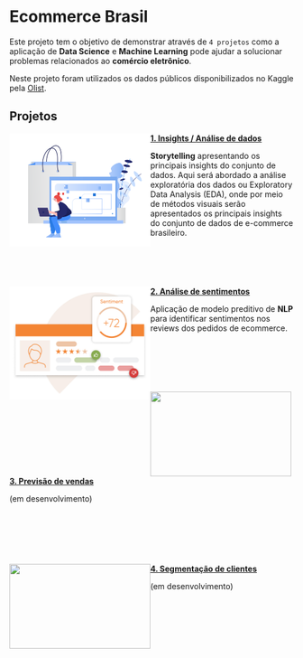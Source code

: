 # Ecommerce Brasil

Este projeto tem o objetivo de demonstrar através de `4 projetos` como a aplicação de __Data Science__ e __Machine Learning__ pode ajudar a solucionar problemas relacionados ao __comércio eletrônico__.

Neste projeto foram utilizados os dados públicos disponibilizados no Kaggle pela [Olist](https://www.kaggle.com/olistbr/brazilian-ecommerce).

## Projetos

<img align="left" width="250" height="200" src="https://raw.githubusercontent.com/pedrohrafael/pedrohrafael/main/img/clip-shopping-online.png?token=AOJSUEC7BGWK6YVKEWPRLKLBUGPL6"> **[1. Insights / Análise de dados](https://medium.com/@pedro.rafael/an%C3%A1lise-de-dados-do-com%C3%A9rcio-eletr%C3%B4nico-brasileiro-olist-d1b552858f44)**

__Storytelling__ apresentando os principais insights do conjunto de dados. Aqui será abordado a análise exploratória dos dados ou Exploratory Data Analysis (EDA), onde por meio de métodos visuais serão apresentados os principais insights do conjunto de dados de e-commerce brasileiro.

<br><br>
#

<img align="left" width="250" height="200" src="https://github.com/pedrohrafael/pedrohrafael/blob/main/img/review.jpg"> **[2. Análise de sentimentos](https://github.com/pedrohrafael/brazilian-ecommerce/tree/main/2.%20An%C3%A1lise%20de%20sentimentos)**

Aplicação de modelo preditivo de __NLP__ para identificar sentimentos nos reviews dos pedidos de ecommerce.

<br><br><br>
#

<img align="left" width="250" height="150" src=""> **[3. Previsão de vendas](URL)**

(em desenvolvimento)
<br><br><br><br><br>
#

<img align="left" width="250" height="150" src=""> **[4. Segmentação de clientes](URL)**

(em desenvolvimento)
<br><br><br><br><br>

